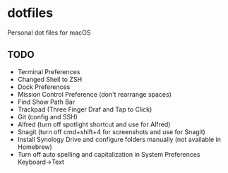 # dotfiles
Personal dot files for macOS

## TODO
- Terminal Preferences
- Changed Shell to ZSH
- Dock Preferences
- Mission Control Preference (don't rearrange spaces)
- Find Show Path Bar
- Trackpad (Three Finger Draf and Tap to Click)
- Git (config and SSH)
- Alfred (turn off spotlight shortcut and use for Alfred)
- Snagit (turn off cmd+shift+4 for screenshots and use for Snagit)
- Install Synology Drive and configure folders manually (not available in Homebrew)
- Turn off auto spelling and capitalization in System Preferences Keyboard->Text


